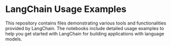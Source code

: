 # LangChain Usage Examples
This repository contains files demonstrating various tools and functionalities provided by LangChain. The notebooks include detailed usage examples to help you get started with LangChain for building applications with language models.
